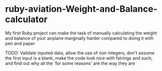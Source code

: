 # ruby-aviation-Weight-and-Balance-calculator
My first Ruby project can make the task of manually calculating the weight and balance of your airplane marginally harder compared to doing it with pen and paper




TODO: Validate inputed data, allow the use of non integers,    don't assume the first input is a blank, make the code look nice with fstrings and such, and find out why all the 'for some reasons' are the way they are
